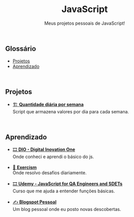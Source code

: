 <h1 align="center">JavaScript</h1>
<p align="center">Meus projetos pessoais de JavaScript!</p>
<br>

## Glossário
* [Projetos](#projetos)
* [Aprendizado](#aprendizado)
<br>

## Projetos
* [:building_construction: **Quantidade diária por semana**](https://github.com/diegopereiracruz/javascript/tree/main/quantidade-por-semana)<br>
Script que armazena valores por dia para cada semana.
<br>

## Aprendizado
* [:film_strip: **DIO - Digital Inovation One**](https://web.dio.me/users/diegopereiracruz1019/?tab=achievements)<br>
Onde conheci e aprendi o básico do js.<br><br>
* [:memo: **Exercism**](https://exercism.org/profiles/diegopereiracruz)<br>
Onde resolvo desafios diariamente.<br><br>
* [:film_strip: **Udemy - JavaScript for QA Engineers and SDETs**](https://www.udemy.com/course/javascript-for-qa-engineers-and-sdets/)<br>
Curso que me ajuda a entender funções básicas.<br><br>
* [:writing_hand: **Blogspot Pessoal**](https://let-diego.blogspot.com/)<br>
Um blog pessoal onde eu posto novas descobertas.<br><br>
